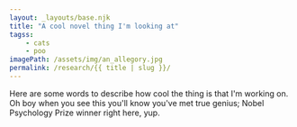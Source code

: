 ```yaml
---
layout: _layouts/base.njk
title: "A cool novel thing I'm looking at"
tagss:
    - cats
    - poo
imagePath: /assets/img/an_allegory.jpg
permalink: /research/{{ title | slug }}/
---
```

Here are some words to describe how cool the thing is that I'm working on. Oh
boy when you see this you'll know you've met true genius; Nobel Psychology
Prize winner right here, yup. 
